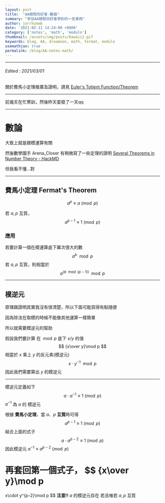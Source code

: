 ```yaml
---
layout: post
title:  "AA競程同好會-數論"
summary: "參加AA競程同好會學到的一些東西"
author: jorrhukmb
date: '2021-02-11 14:24:00 +0800'
category: ['notes', 'math', 'modulo']
thumbnail: /assets/img/posts/Kawaii2.gif
keywords: blog, AA, dreamoon, math, fermat, modulo
usemathjax: true
permalink: /blog/AA-notes-math/
---
```


---



###### Edited : 2021/03/01

關於費馬小定理推廣及證明，請見 [Euler's Totient Function/Theorem](/blog/Euler)



---



前幾天在忙寒訓，然後昨天耍廢了一天qq

---

# 數論

大致上就是跟模運算有關

然後數學國手 Arena_Closer 有稍微寫了一些定理的證明 [Several Theorems in Number Theory - HackMD](https://hackmd.io/@701-Coder/N_theorems?fbclid=IwAR11H_XicaXzU4l7yBTL7jAk-O3R9599EccwWgMLKYzjVCQ7mzx1c3XGrc4)

但我看不懂...對

---

##  費馬小定理 Fermat's Theorem

$$
a^{p}\equiv a\pmod p
$$

若 $a,p$ 互質，
$$
a^{p-1}\equiv 1 \pmod p
$$

### 應用

若要計算一個在模運算底下冪次很大的數
$$
a^b \mod p
$$
若 $a,p$ 互質，則相當於
$$
a^{(b\mod (p-1))} \mod p
$$


---

## 模逆元

原理跟證明其實我沒有很清楚，所以下面可能寫得有點隨便



因為除法在取模的時候不能像其他運算一樣簡單

所以就需要模逆元的幫助

假設我們要計算 在$\mod p$ 底下 $x/y$ 的值
$$
{x\over y}\mod p
$$
相當於 $x$ 乘上 $y$ 的反元素(模逆元)
$$
x\cdot y^{-1} \mod p
$$
因此我們需要算出 $y$ 的模逆元

---

模逆元定義如下
$$
a\cdot a^{-1}\equiv1\pmod p
$$
$a^{-1}$ 為 $a$ 的 模逆元

根據 **費馬小定理**，當 $a$、$p$ **互質**時可得
$$
a^{p-1} \equiv 1 \pmod p
$$
結合上面的式子
$$
a\cdot a^{p-2}\equiv1\pmod p
$$
因此模逆元 $a^{-1} \equiv a^{p-2} \pmod p$

再套回第一個式子，
$$
{x\over y}\mod p
=
x\cdot y^{p-2}\mod p
$$
**注意!!**  $a$ 的模逆元存在 若且唯若 $a,p$ 互質

